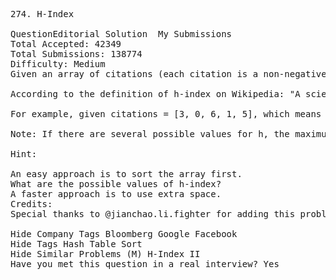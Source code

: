 <pre>
274. H-Index  

QuestionEditorial Solution  My Submissions
Total Accepted: 42349
Total Submissions: 138774
Difficulty: Medium
Given an array of citations (each citation is a non-negative integer) of a researcher, write a function to compute the researcher's h-index.

According to the definition of h-index on Wikipedia: "A scientist has index h if h of his/her N papers have at least h citations each, and the other N − h papers have no more than h citations each."

For example, given citations = [3, 0, 6, 1, 5], which means the researcher has 5 papers in total and each of them had received 3, 0, 6, 1, 5 citations respectively. Since the researcher has 3 papers with at least 3 citations each and the remaining two with no more than 3 citations each, his h-index is 3.

Note: If there are several possible values for h, the maximum one is taken as the h-index.

Hint:

An easy approach is to sort the array first.
What are the possible values of h-index?
A faster approach is to use extra space.
Credits:
Special thanks to @jianchao.li.fighter for adding this problem and creating all test cases.

Hide Company Tags Bloomberg Google Facebook
Hide Tags Hash Table Sort
Hide Similar Problems (M) H-Index II
Have you met this question in a real interview? Yes  
</pre>
